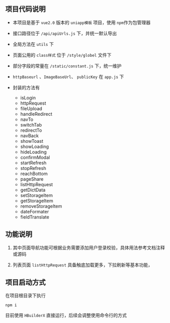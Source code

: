 ## 项目代码说明

-   本项目是基于 `vue2.0` 版本的 `uniapp模板` 项目，使用 `npm`作为包管理器
-   接口路径位于 `/api/apiUrls.js` 下，并统一默认导出
-   全局方法在 `utils` 下
-   页面公用的 `class样式` 位于 `/style/globel` 文件下
-   部分字段的常量在 `/static/constant.js` 下，统一维护
-   `httpBaseurl` 、`ImageBaseUrl`、 `publicKey` 在 `app.js` 下
-   封装的方法有

    -   isLogin
    -   httpRequest
    -   fileUpload
    -   handleRedirect
    -   navTo
    -   switchTab
    -   redirectTo
    -   navBack
    -   showToast
    -   showLoading
    -   hideLoading
    -   confirmModal
    -   startRefresh
    -   stopRefresh
    -   reachBottom
    -   pageShare
    -   listHttpRequest
    -   getDictData
    -   setStorageItem
    -   getStorageItem
    -   removeStorageItem
    -   dateFormater
    -   fieldTranslate

## 功能说明

1. 其中页面导航功能可根据业务需要添加用户登录校验，具体用法参考文档注释或源码

2. 列表页面 `listHttpRequest` 具备触底加载更多，下拉刷新等基本功能，

## 项目启动方式

在项目根目录下执行

```
npm i
```

目前使用 `HBuilderX` 直接运行，后续会调整使用命令行的方式
